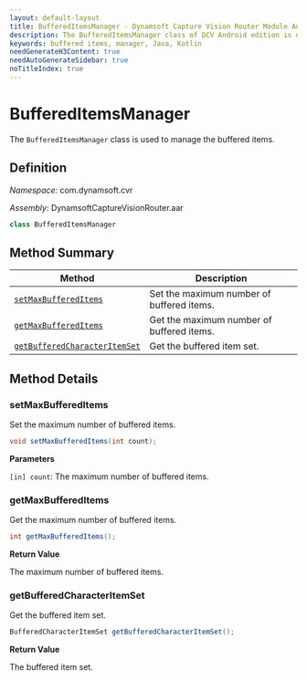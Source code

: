 ```yaml
---
layout: default-layout
title: BufferedItemsManager - Dynamsoft Capture Vision Router Module Android Edition API Reference
description: The BufferedItemsManager class of DCV Android edition is used to manage the buffered items.
keywords: buffered items, manager, Java, Kotlin
needGenerateH3Content: true
needAutoGenerateSidebar: true
noTitleIndex: true
---
```


# BufferedItemsManager

The `BufferedItemsManager` class is used to manage the buffered items.

## Definition

*Namespace:* com.dynamsoft.cvr

*Assembly:* DynamsoftCaptureVisionRouter.aar

```java
class BufferedItemsManager
```

## Method Summary

| Method | Description |
|------- |-------------|
| [`setMaxBufferedItems`](#setmaxbuffereditems) | Set the maximum number of buffered items. |
| [`getMaxBufferedItems`](#getmaxbuffereditems) | Get the maximum number of buffered items. |
| [`getBufferedCharacterItemSet`](#getbufferedcharacteritemset) | Get the buffered item set. |

## Method Details

### setMaxBufferedItems

Set the maximum number of buffered items.

```java
void setMaxBufferedItems(int count);
```

**Parameters**

`[in] count`: The maximum number of buffered items.

### getMaxBufferedItems

Get the maximum number of buffered items.

```java
int getMaxBufferedItems();
```

**Return Value**

The maximum number of buffered items.

### getBufferedCharacterItemSet

Get the buffered item set.

```java
BufferedCharacterItemSet getBufferedCharacterItemSet();
```

**Return Value**

The buffered item set.
